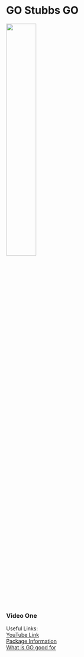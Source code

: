 
<h1>GO Stubbs GO</h1>
<img src="https://dwglogo.com/wp-content/uploads/2017/08/Golang-logo-001.svg" width=40%>

<h3>Video One</h3>

Useful Links:
<br>
<a href="https://youtu.be/mhbCyVzsSNw">YouTube Link</a>
<br>
<a href="https://pkg.go.dev/">Package Information</a>
<br>
<a href="https://qvault.io/golang/what-is-go-good-for-golang/">What is GO good for</a>
